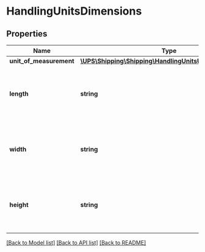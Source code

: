 # HandlingUnitsDimensions

## Properties
Name | Type | Description | Notes
------------ | ------------- | ------------- | -------------
**unit_of_measurement** | [**\UPS\Shipping\Shipping\HandlingUnitsUnitOfMeasurement**](HandlingUnitsUnitOfMeasurement.md) |  | 
**length** | **string** | The length of the line item used to determine dimensional weight. | 
**width** | **string** | The width of the line item used to determine dimensional weight. | 
**height** | **string** | The height of the line item used to determine dimensional weight. | 

[[Back to Model list]](../../README.md#documentation-for-models) [[Back to API list]](../../README.md#documentation-for-api-endpoints) [[Back to README]](../../README.md)

